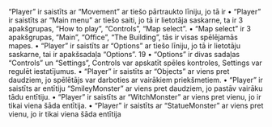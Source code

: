 “Player” ir saistīts ar “Movement” ar tiešo pārtraukto līniju, jo tā ir
• “Player” ir saistīts ar “Main menu” ar tiešo saiti, jo tā ir lietotāja saskarne, ta ir 3
apakšgrupas, “How to play”, “Controls”, “Map select”.
• “Map select” ir 3 apakšgrupas, “Main”, “Office”, “The Building”, tās ir visas spēlējamās
mapes.
• “Player” ir saistīts ar “Options” ar tiešo līniju, jo tā ir lietotāju saskarne, tai ir
apakšsadaļa “Options”.
19
• “Options” ir divas sadaļas “Controls” un “Settings”, Controls var apskatīt spēles
kontroles, Settings var regulēt iestatījumus.
• “Player” ir saistīts ar “Objects” ar viens pret daudziem, jo spēlētājs var darboties ar
vairākiem priekšmetiem.
• “Player” ir saistīts ar entītiju “SmileyMonster” ar viens pret daudziem, jo pastāv vairāku
tādu entītiju.
• “Player” ir saistīts ar “WitchMonster” ar viens pret vienu, jo ir tikai viena šāda entītija.
• “Player” ir saistīts ar “StatueMonster” ar viens pret vienu, jo ir tikai viena šāda entītija
